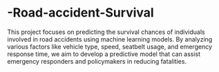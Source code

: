 # -Road-accident-Survival
This project focuses on predicting the survival chances of individuals involved in road accidents using machine learning models. By analyzing various factors like vehicle type, speed, seatbelt usage, and emergency response time, we aim to develop a predictive model that can assist emergency responders and policymakers in reducing fatalities.
